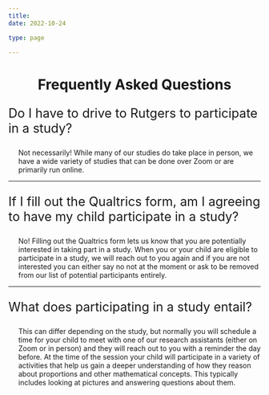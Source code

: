 ```yaml
---
title: 
date: 2022-10-24

type: page

--- 
```


<div align="center">

# Frequently Asked Questions

<div align="left">

<p style="font-size: 25px">Do I have to drive to Rutgers to participate in a study?</p>
        <p style="margin-left: 20px">Not necessarily! While many of our studies do take place in person, we have a wide variety of studies that can be done over Zoom or are primarily run online.</p>
        <hr>
        <p style="font-size: 25px">If I fill out the Qualtrics form, am I agreeing to have my child participate in a study?</p>
        <p style="margin-left: 20px">No! Filling out the Qualtrics form lets us know that you are potentially interested in taking part in a study. When you or your child are eligible to participate in a study, we will reach out to you again and if you are not interested you can either say no not at the moment or ask to be removed from our list of potential participants entirely.</p>
        <hr>
        <p style="font-size: 25px">What does participating in a study entail?</p>
        <p style="margin-left: 20px">This can differ depending on the study, but normally you will schedule a time for your child to meet with one of our research assistants (either on Zoom or in person) and they will reach out to you with a reminder the day before. At the time of the session your child will participate in a variety of activities that help us gain a deeper understanding of how they reason about proportions and other mathematical concepts. This typically includes looking at pictures and answering questions about them.</p>